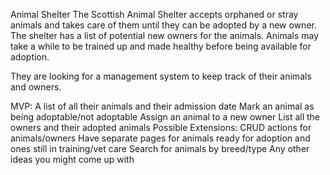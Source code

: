 Animal Shelter
The Scottish Animal Shelter accepts orphaned or stray animals and takes care of them until they can be adopted by a new owner. The shelter has a list of potential new owners for the animals. Animals may take a while to be trained up and made healthy before being available for adoption.

They are looking for a management system to keep track of their animals and owners.

MVP:
A list of all their animals and their admission date
Mark an animal as being adoptable/not adoptable
Assign an animal to a new owner
List all the owners and their adopted animals
Possible Extensions:
CRUD actions for animals/owners
Have separate pages for animals ready for adoption and ones still in training/vet care
Search for animals by breed/type
Any other ideas you might come up with

